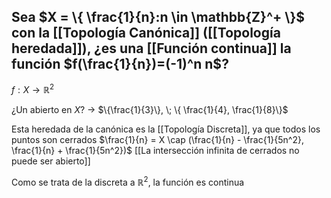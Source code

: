 
## Sea $X = \{ \frac{1}{n}:n \in \mathbb{Z}^+ \}$ con la [[Topología Canónica]] ([[Topología heredada]]), ¿es una [[Función continua]] la función $f(\frac{1}{n})=(-1)^n n$?

$f:X \rightarrow \mathbb{R}^2$

¿Un abierto en $X$? $\rightarrow$ $\{\frac{1}{3}\}, \; \{ \frac{1}{4}, \frac{1}{8}\}$


Esta heredada de la canónica es la [[Topología Discreta]], ya que todos los puntos son cerrados
	$\frac{1}{n} = X \cap (\frac{1}{n} - \frac{1}{5n^2}, \frac{1}{n} + \frac{1}{5n^2})$ [[La intersección infinita de cerrados no puede ser abierto]]

Como se trata de la discreta a $\mathbb{R}^2$, la función es continua 
